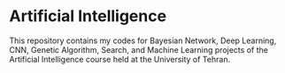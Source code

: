 # Artificial Intelligence
 This repository contains my codes for Bayesian Network, Deep Learning, CNN, Genetic Algorithm, Search, and Machine Learning projects of the Artificial Intelligence course held at the University of Tehran.
